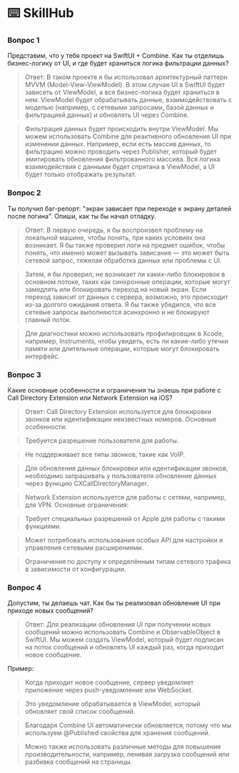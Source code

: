 # ⌨️ SkillHub

### Вопрос 1
Представим, что у тебя проект на SwiftUI + Combine. Как ты отделишь бизнес-логику от UI, и где будет храниться логика фильтрации данных?

> Ответ:
В таком проекте я бы использовал архитектурный паттерн MVVM (Model-View-ViewModel). В этом случае UI в SwiftUI будет зависеть от ViewModel, а вся бизнес-логика будет храниться в нем. ViewModel будет обрабатывать данные, взаимодействовать с моделью (например, с сетевыми запросами, базой данных и фильтрацией данных) и обновлять UI через Combine.

> Фильтрация данных будет происходить внутри ViewModel. Мы можем использовать Combine для реактивного обновления UI при изменении данных. Например, если есть массив данных, то фильтрацию можно проводить через Publisher, который будет эмитировать обновления фильтрованного массива. Вся логика взаимодействия с данными будет спрятана в ViewModel, а UI будет только отображать результат.

### Вопрос 2
Ты получил баг-репорт: "экран зависает при переходе к экрану деталей после логина". Опиши, как ты бы начал отладку.

> Ответ:
В первую очередь, я бы воспроизвел проблему на локальной машине, чтобы понять, при каких условиях она возникает. Я бы также проверил логи на предмет ошибок, чтобы понять, что именно может вызывать зависание — это может быть сетевой запрос, тяжелая обработка данных или проблемы с UI.

> Затем, я бы проверил, не возникает ли каких-либо блокировок в основном потоке, таких как синхронные операции, которые могут замедлять или блокировать переход на новый экран. Если переход зависит от данных с сервера, возможно, это происходит из-за долгого ожидания ответа. Я бы также убедился, что все сетевые запросы выполняются асинхронно и не блокируют главный поток.

> Для диагностики можно использовать профилировщик в Xcode, например, Instruments, чтобы увидеть, есть ли какие-либо утечки памяти или длительные операции, которые могут блокировать интерфейс.

### Вопрос 3
Какие основные особенности и ограничения ты знаешь при работе с Call Directory Extension или Network Extension на iOS?

> Ответ:
Call Directory Extension используется для блокировки звонков или идентификации неизвестных номеров. Основные особенности:

> Требуется разрешение пользователя для работы.

> Не поддерживает все типы звонков, такие как VoIP.

> Для обновления данных блокировки или идентификации звонков, необходимо запрашивать у пользователя обновление данных через функцию CXCallDirectoryManager.

> Network Extension используется для работы с сетями, например, для VPN. Основные ограничения:

> Требует специальных разрешений от Apple для работы с такими функциями.

> Может потребовать использования особых API для настройки и управления сетевыми расширениями.

> Ограничения по доступу к определённым типам сетевого трафика в зависимости от конфигурации.

### Вопрос 4
Допустим, ты делаешь чат. Как бы ты реализовал обновление UI при приходе новых сообщений?

> Ответ:
Для реализации обновления UI при получении новых сообщений можно использовать Combine и ObservableObject в SwiftUI. Мы можем создать ViewModel, который будет подписан на поток сообщений и обновлять UI каждый раз, когда приходит новое сообщение.

Пример:

> Когда приходит новое сообщение, сервер уведомляет приложение через push-уведомление или WebSocket.

> Это уведомление обрабатывается в ViewModel, который обновляет свой список сообщений.

> Благодаря Combine UI автоматически обновляется, потому что мы используем @Published свойства для хранения сообщений.

> Можно также использовать различные методы для повышения производительности, например, ленивая загрузка сообщений или разбивка сообщений на страницы.

